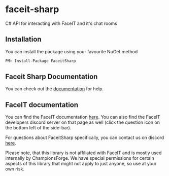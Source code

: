 # faceit-sharp
C# API for interacting with FaceIT and it's chat rooms

## Installation
You can install the package using your favourite NuGet method
```bash	
PM> Install-Package FaceitSharp
```

## Faceit Sharp Documentation
You can check out the [documentation](./doc/readme.md) for help.

## FaceIT documentation
You can find the FaceIT documentation [here](https://developers.faceit.com).
You can also find the FaceIT developers discord server on that page as well (click the question icon on the bottom left of the side-bar).

For questions about FaceitSharp specifically, you can contact us on discord [here](https://discord.gg/championsforge).

Please note, that this library is not affiliated with FaceIT and is mostly used internally by ChampionsForge.
We have special permissions for certain aspects of this library that might not apply to just anyone, so use at your own risk.